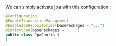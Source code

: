 We can simply activate jpa with this configuration :

```java
@Configuration
@EnableTransactionManagement
@EnableJpaRepositories(basePackages = "...")
@EntityScan(basePackages = "...")
public class JpaConfig {
}
```